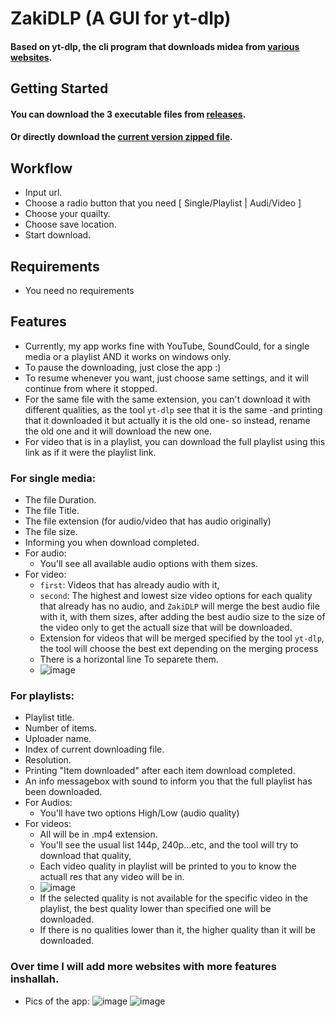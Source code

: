 # ZakiDLP (A GUI for yt-dlp)
#### Based on yt-dlp, the cli program that downloads midea from [various websites](https://github.com/yt-dlp/yt-dlp/blob/master/supportedsites.md).

## Getting Started
#### You can download the 3 executable files from [releases](https://github.com/AbdelrhmanUZaki/ZakiDLP/releases).
#### Or directly download the [current version zipped file](https://github.com/AbdelrhmanUZaki/ZakiDLP/releases/download/v1.0.0/ZakiDLP.v1.0.0.zip).

## Workflow
- Input url.
- Choose a radio button that you need [ Single/Playlist | Audi/Video ]
- Choose your quailty.
- Choose save location.
- Start download.
  
## Requirements
- You need no requirements

## Features
- Currently, my app works fine with YouTube, SoundCould, for a single media or a playlist AND it works on windows only.
- To pause the downloading, just close the app :)
- To resume whenever you want, just choose same settings, and it will continue from where it stopped.
- For the same file with the same extension, you can't download it with different qualities, as the tool `yt-dlp` see that it is the same -and printing that it downloaded it but actually it is the old one- so instead, rename the old one and it will download the new one.
- For video that is in a playlist, you can download the full playlist using this link as if it were the playlist link.

###  For single media:
  - The file Duration.
  - The file Title.
  - The file extension (for audio/video that has audio originally)
  - The file size.
  - Informing you when download completed.
  - For audio:
    - You'll see all available audio options with them sizes.
  -  For video:
      - `first`: Videos that has already audio with it,
      - `second`: The highest and lowest size video options for each quality that already has no audio, and `ZakiDLP` will merge the best audio file with it, with them sizes, after adding the best audio size to the size of the video only to get the actuall size that will be downloaded.
      - Extension for videos that will be merged specified by the tool `yt-dlp`, the tool will choose the best ext depending on the merging process
      - There is a horizontal line To separete them.
      -  ![image](https://github.com/AbdelrhmanUZaki/ZakiDLP/assets/99971020/1f864752-445a-4189-bc38-22c7e9fc1f9d) 
     
### For playlists:
  - Playlist title.
  - Number of items.
  - Uploader name.
  - Index of current downloading file.
  - Resolution.
  - Printing "Item downloaded" after each item download completed.
  - An info messagebox with sound to inform you that the full playlist has been downloaded.
  - For Audios:
    - You'll have two options High/Low (audio quality)
  - For videos:
    - All will be in .mp4 extension. 
    - You'll see the usual list 144p, 240p...etc, and the tool will try to download that quality,
    - Each video quality in playlist will be printed to you to know the actuall res that any video will be in.
    - ![image](https://github.com/AbdelrhmanUZaki/ZakiDLP/assets/99971020/0dc16bed-34d9-4a38-9296-d275f4300b97)
    - If the selected quality is not available for the specific video in the playlist, the best quality lower than specified one will be downloaded.
    - If there is no qualities lower than it, the higher quality than it will be downloaded.
        
### Over time I will add more websites with more features inshallah.

- Pics of the app:
  ![image](https://github.com/AbdelrhmanUZaki/ZakiDLP/assets/99971020/470df401-d021-4ca5-8ca5-cb8318b2b63d)
  ![image](https://github.com/AbdelrhmanUZaki/ZakiDLP/assets/99971020/59f34c8d-f10a-4351-9634-f1e046123c68)

